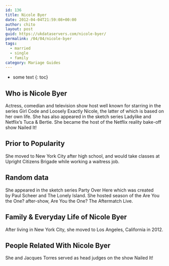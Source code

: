 ```yaml
---
id: 136
title: Nicole Byer
date: 2012-04-04T21:59:08+00:00
author: chito
layout: post
guid: https://ukdataservers.com/nicole-byer/
permalink: /04/04/nicole-byer  
tags:
  - married
  - single
  - family
category: Mariage Guides
---
```


* some text
{: toc}


## Who is  Nicole Byer
                  
                  
                  
Actress, comedian and television show host well known for starring in the series Girl Code and Loosely Exactly Nicole, the latter of which is based on her own life. She has also appeared in the sketch series Ladylike and Netflix&#8217;s Tuca & Bertie. She became the host of the Netflix reality bake-off show Nailed It!  
                  
                
                
                
## Prior to Popularity 
                  
                  
                  
She moved to New York City after high school, and would take classes at Upright Citizens Brigade while working a waitress job.
                  
                
                
                
## Random data 
                  
                  
                  
She appeared in the sketch series Party Over Here which was created by Paul Scheer and The Lonely Island. She hosted season of the Are You the One? after-show, Are You the One? The Aftermatch Live.
                  
                
                
                
## Family & Everyday Life of Nicole Byer
                  
                  
                  
After living in New York City, she moved to Los Angeles, California in 2012.
                  
                
                
                
## People Related With  Nicole Byer
                  
                  
                  
She and Jacques Torres served as head judges on the show Nailed It!
                  
                
              
            
          
          
          
    
    
  
